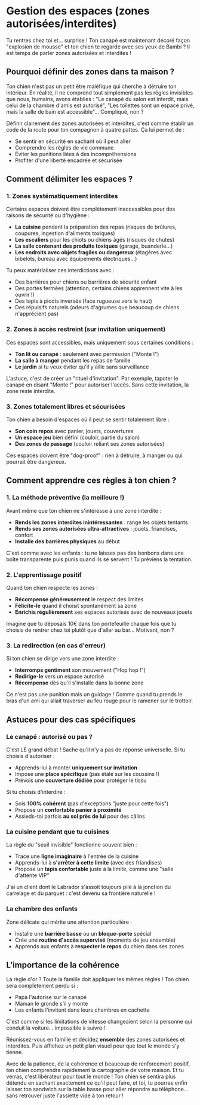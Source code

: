 # Gestion des espaces (zones autorisées/interdites)

Tu rentres chez toi et... surprise ! Ton canapé est maintenant décoré façon "explosion de mousse" et ton chien te regarde avec ses yeux de Bambi ? Il est temps de parler zones autorisées et interdites !

## Pourquoi définir des zones dans ta maison ?

Ton chien n'est pas un petit être maléfique qui cherche à détruire ton intérieur. En réalité, il ne comprend tout simplement pas les règles invisibles que nous, humains, avons établies : "Le canapé du salon est interdit, mais celui de la chambre d'amis est autorisé", "Les toilettes sont un espace privé, mais la salle de bain est accessible"... Compliqué, non ?

Définir clairement des zones autorisées et interdites, c'est comme établir un code de la route pour ton compagnon à quatre pattes. Ça lui permet de :
- Se sentir en sécurité en sachant où il peut aller
- Comprendre les règles de vie commune
- Éviter les punitions liées à des incompréhensions
- Profiter d'une liberté encadrée et sécurisée

## Comment délimiter les espaces ?

### 1. Zones systématiquement interdites

Certains espaces doivent être complètement inaccessibles pour des raisons de sécurité ou d'hygiène :
- **La cuisine** pendant la préparation des repas (risques de brûlures, coupures, ingestion d'aliments toxiques)
- **Les escaliers** pour les chiots ou chiens âgés (risques de chutes)
- **La salle contenant des produits toxiques** (garage, buanderie...)
- **Les endroits avec objets fragiles ou dangereux** (étagères avec bibelots, bureau avec équipements électriques...)

Tu peux matérialiser ces interdictions avec :
- Des barrières pour chiens ou barrières de sécurité enfant
- Des portes fermées (attention, certains chiens apprennent vite à les ouvrir !)
- Des tapis à picots inversés (face rugueuse vers le haut)
- Des répulsifs naturels (odeurs d'agrumes que beaucoup de chiens n'apprécient pas)

### 2. Zones à accès restreint (sur invitation uniquement)

Ces espaces sont accessibles, mais uniquement sous certaines conditions :
- **Ton lit ou canapé** : seulement avec permission ("Monte !")
- **La salle à manger** pendant les repas de famille
- **Le jardin** si tu veux éviter qu'il y aille sans surveillance

L'astuce, c'est de créer un "rituel d'invitation". Par exemple, tapoter le canapé en disant "Monte !" pour autoriser l'accès. Sans cette invitation, la zone reste interdite.

### 3. Zones totalement libres et sécurisées

Ton chien a besoin d'espaces où il peut se sentir totalement libre :
- **Son coin repos** avec panier, jouets, couvertures
- **Un espace jeu** bien défini (couloir, partie du salon)
- **Des zones de passage** (couloir reliant ses zones autorisées)

Ces espaces doivent être "dog-proof" : rien à détruire, à manger ou qui pourrait être dangereux.

## Comment apprendre ces règles à ton chien ?

### 1. La méthode préventive (la meilleure !)

Avant même que ton chien ne s'intéresse à une zone interdite :
- **Rends les zones interdites inintéressantes** : range les objets tentants
- **Rends ses zones autorisées ultra-attractives** : jouets, friandises, confort
- **Installe des barrières physiques** au début

C'est comme avec les enfants : tu ne laisses pas des bonbons dans une boîte transparente puis punis quand ils se servent ! Tu préviens la tentation.

### 2. L'apprentissage positif

Quand ton chien respecte les zones :
- **Récompense généreusement** le respect des limites
- **Félicite-le** quand il choisit spontanément sa zone
- **Enrichis régulièrement** ses espaces autorisés avec de nouveaux jouets

Imagine que tu déposais 10€ dans ton portefeuille chaque fois que tu choisis de rentrer chez toi plutôt que d'aller au bar... Motivant, non ?

### 3. La redirection (en cas d'erreur)

Si ton chien se dirige vers une zone interdite :
- **Interromps gentiment** son mouvement ("Hop hop !")
- **Redirige-le** vers un espace autorisé
- **Récompense** dès qu'il s'installe dans la bonne zone

Ce n'est pas une punition mais un guidage ! Comme quand tu prends le bras d'un ami qui allait traverser au feu rouge pour le ramener sur le trottoir.

## Astuces pour des cas spécifiques

### Le canapé : autorisé ou pas ?

C'est LE grand débat ! Sache qu'il n'y a pas de réponse universelle. Si tu choisis d'autoriser :
- Apprends-lui à monter **uniquement sur invitation**
- Impose une **place spécifique** (pas étalé sur les coussins !)
- Prévois une **couverture dédiée** pour protéger le tissu

Si tu choisis d'interdire :
- Sois **100% cohérent** (pas d'exceptions "juste pour cette fois")
- Propose un **confortable panier à proximité**
- Assieds-toi parfois **au sol près de lui** pour des câlins

### La cuisine pendant que tu cuisines

La règle du "seuil invisible" fonctionne souvent bien :
- Trace une **ligne imaginaire** à l'entrée de la cuisine
- Apprends-lui à **s'arrêter à cette limite** (avec des friandises)
- Propose un **tapis confortable** juste à la limite, comme une "salle d'attente VIP"

J'ai un client dont le Labrador s'assoit toujours pile à la jonction du carrelage et du parquet : c'est devenu sa frontière naturelle !

### La chambre des enfants

Zone délicate qui mérite une attention particulière :
- Installe une **barrière basse** ou un **bloque-porte** spécial
- Crée une **routine d'accès supervisé** (moments de jeu ensemble)
- Apprends aux enfants à **respecter le repos** du chien dans ses zones

## L'importance de la cohérence

La règle d'or ? Toute la famille doit appliquer les mêmes règles ! Ton chien sera complètement perdu si :
- Papa l'autorise sur le canapé
- Maman le gronde s'il y monte
- Les enfants l'invitent dans leurs chambres en cachette

C'est comme si les limitations de vitesse changeaient selon la personne qui conduit la voiture... impossible à suivre !

Réunissez-vous en famille et décidez **ensemble** des zones autorisées et interdites. Puis affichez un petit plan visuel pour que tout le monde s'y tienne.

Avec de la patience, de la cohérence et beaucoup de renforcement positif, ton chien comprendra rapidement la cartographie de votre maison. Et tu verras, c'est libérateur pour tout le monde ! Ton chien se sentira plus détendu en sachant exactement ce qu'il peut faire, et toi, tu pourras enfin laisser ton sandwich sur la table basse pour aller répondre au téléphone... sans retrouver juste l'assiette vide à ton retour ! 